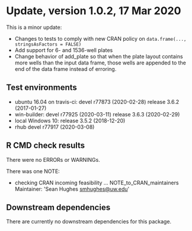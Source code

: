 # Update, version 1.0.2, 17 Mar 2020

This is a minor update:

* Changes to tests to comply with new CRAN policy on `data.frame(..., stringsAsFactors = FALSE)`
* Add support for 6- and 1536-well plates
* Change behavior of add_plate so that when the plate layout contains more wells than the input data frame, those wells are appended to the end of the data frame instead of erroring. 

## Test environments
* ubuntu 16.04 on travis-ci:  devel   r77873 (2020-02-28) 
                              release 3.6.2  (2017-01-27)
* win-builder:                devel   r77925 (2020-03-11)
                              release 3.6.3  (2020-02-29)
* local Windows 10:           release 3.5.2  (2018-12-20)
* rhub                        devel   r77917 (2020-03-08)   

## R CMD check results
There were no ERRORs or WARNINGs. 

There was one NOTE:

   * checking CRAN incoming feasibility ... NOTE_to_CRAN_maintainers
   Maintainer: 'Sean Hughes <smhughes@uw.edu>'

## Downstream dependencies
There are currently no downstream dependencies for this package.